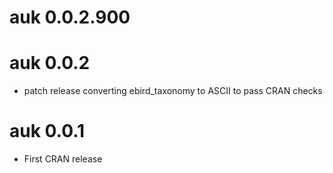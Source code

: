 # auk 0.0.2.900

# auk 0.0.2

- patch release converting ebird_taxonomy to ASCII to pass CRAN checks

# auk 0.0.1

- First CRAN release